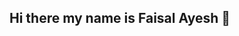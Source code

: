 ## Hi there my name is Faisal Ayesh 👋

<!--
**faisalayesh10/faisalayesh10** is a ✨ _special_ ✨ repository because its `README.md` (this file) appears on your GitHub profile.



- Info: I am an 18 year old male looking for a job in the Boston area.
- Education: I am studying computer science and Buisness administration at Northeastern University
- Hobbies: I love to play sport including soccer and swimming.
- Clubs: I am part of the islamic society, arab student association, and the spike ball club
- Fun Fact- I don't like milk.
-
-->
